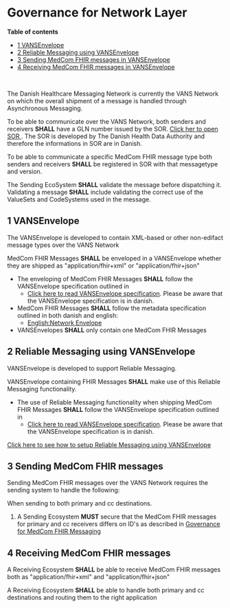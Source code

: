 # Governance for Network Layer

**Table of contents**

* [1 VANSEnvelope](#1-vansenvelope)
* [2 Reliable Messaging using VANSEnvelope](#2-reliable-messaging-using-vansenvelope)
* [3 Sending MedCom FHIR messages in VANSEnvelope](#3-sending-medcom-fhir-messages)
* [4 Receiving MedCom FHIR messages in VANSEnvelope](#4-receiving-medcom-fhir-messages)

<br>

The Danish Healthcare Messaging Network is currently the VANS Network on which the overall shipment of a message is handled through Asynchronous Messaging.

To be able to communicate over the VANS Network, both senders and receivers **SHALL** have a GLN number issued by the SOR. <a href="https://sundhedsdatastyrelsen.dk/da/rammer-og-retningslinjer/organisationsregistrering" target="_blank">Click her to open SOR </a>. The SOR is developed by The Danish Health Data Authority and therefore the informations in SOR are in Danish.

To be able to communicate a specific MedCom FHIR message type both senders and receivers **SHALL** be registered in SOR with that messagetype and version.

The Sending EcoSystem **SHALL** validate the message before dispatching it. Validating a message **SHALL** include validating the correct use of the ValueSets and CodeSystems used in the message.

## 1 VANSEnvelope

The VANSEnvelope is developed to contain XML-based or other non-edifact message types over the VANS Network

MedCom FHIR Messages **SHALL** be enveloped in a VANSEnvelope whether they are shipped as "application/fhir+xml" or "application/fhir+json"

* The enveloping of MedCom FHIR Messages **SHALL** follow the VANSEnvelope specification outlined in
  * <a href="https://svn.medcom.dk/svn/releases/Standarder/Den%20gode%20VANSEnvelope/Dokumentation" target="_blank"> Click here to read VANSEnvelope specification</a>. Please be aware that the VANSEnvelope specification is in danish.
* MedCom FHIR Messages **SHALL** follow the metadata specification outlined in both danish and english:
  * [English:Network Envelope](FHIRMessages_NetworkEnvelopes_EN.md)
* VANSEnvelopes **SHALL** only contain one MedCom FHIR Messages

## 2 Reliable Messaging using VANSEnvelope

VANSEnvelope is developed to support Reliable Messaging.

VANSEnvelope containing FHIR Messages **SHALL** make use of this Reliable Messaging functionality.

* The use of Reliable Messaging functionality when shipping MedCom FHIR Messages **SHALL** follow the VANSEnvelope specification outlined in
  * <a href="https://svn.medcom.dk/svn/releases/Standarder/Den%20gode%20VANSEnvelope/Dokumentation" target="_blank"> Click here to read VANSEnvelope specification</a>. Please be aware that the VANSEnvelope specification is in danish.

[Click here to see how to setup Reliable Messaging using VANSEnvelope](032_Reliable_Messaging-VANSEnvelope.md)

## 3 Sending MedCom FHIR messages

Sending MedCom FHIR messages over the VANS Network requires the sending system to handle the following:

When sending to both primary and cc destinations.

1. A Sending Ecosystem **MUST** secure that the MedCom FHIR messages for primary and cc receivers differs on ID's as described in [Governance for MedCom FHIR Messaging](040_Governance4FHIR-Messaging.md)

## 4 Receiving MedCom FHIR messages

A Receiving Ecosystem **SHALL** be able to receive MedCom FHIR messages both as "application/fhir+xml" and "application/fhir+json"

A Receiving Ecosystem **SHALL** be able to handle both primary and cc destinations and routing them to the right application

